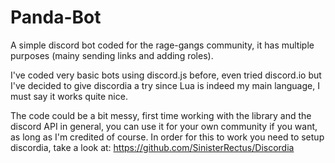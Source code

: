 # Panda-Bot
A simple discord bot coded for the rage-gangs community, it has multiple purposes (mainy sending links and adding roles). 

I've coded very basic bots using discord.js before, even tried discord.io but I've decided to give discordia a try since Lua is indeed my main language, I must say it works quite nice. 

The code could be a bit messy, first time working with the library and the discord API in general, you can use it for your own community if you want, as long as I'm credited of course. In order for this to work you need to setup discordia, take a look at: https://github.com/SinisterRectus/Discordia

